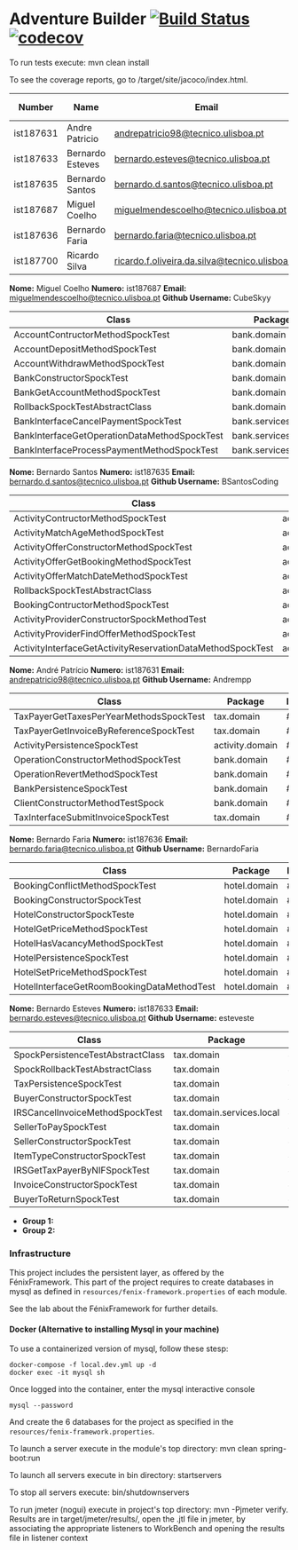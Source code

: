 # Adventure Builder [![Build Status](https://travis-ci.com/tecnico-softeng/prototype-2018.svg?token=fJ1UzWxWjpuNcHWPhqjT&branch=master)](https://travis-ci.com/tecnico-softeng/prototype-2018) [![codecov](https://codecov.io/gh/tecnico-softeng/prototype-2018/branch/master/graph/badge.svg?token=OPjXGqoNEm)](https://codecov.io/gh/tecnico-softeng/prototype-2018)


To run tests execute: mvn clean install

To see the coverage reports, go to <module name>/target/site/jacoco/index.html.


| Number    | Name             | Email                                          | GitHub Username | Group |
| --------- | ---------------- | ---------------------------------------------- | --------------- | ----- |
| ist187631 | Andre Patricio   | andrepatricio98@tecnico.ulisboa.pt             | Andrempp        | 1     |
| ist187633 | Bernardo Esteves | bernardo.esteves@tecnico.ulisboa.pt            | esteveste       | 1     |
| ist187635 | Bernardo Santos  | bernardo.d.santos@tecnico.ulisboa.pt           | BSantosCoding   | 1     |
| ist187687 | Miguel Coelho    | miguelmendescoelho@tecnico.ulisboa.pt          | CubeSkyy        | 2     |
| ist187636 | Bernardo Faria   | bernardo.faria@tecnico.ulisboa.pt              | BernardoFaria   | 2     |
| ist187700 | Ricardo Silva    | ricardo.f.oliveira.da.silva@tecnico.ulisboa.pt | genlike         | 2     |


**Nome:** Miguel Coelho **Numero:** ist187687 **Email:** miguelmendescoelho@tecnico.ulisboa.pt  **Github Username:** CubeSkyy

| Class                                        | Package             | Issue |
| -------------------------------------------- | ------------------- | ----- |
| AccountContructorMethodSpockTest             | bank.domain         | #13   |
| AccountDepositMethodSpockTest                | bank.domain         | #14   |
| AccountWithdrawMethodSpockTest               | bank.domain         | #15   |
| BankConstructorSpockTest                     | bank.domain         | #16   |
| BankGetAccountMethodSpockTest                | bank.domain         | #17   |
| RollbackSpockTestAbstractClass               | bank.domain         | #22   |
| BankInterfaceCancelPaymentSpockTest          | bank.services.local | #19   |
| BankInterfaceGetOperationDataMethodSpockTest | bank.services.local | #20   |
| BankInterfaceProcessPaymentMethodSpockTest   | bank.services.local | #21   |

**Nome:** Bernardo Santos **Numero:** ist187635 **Email:** bernardo.d.santos@tecnico.ulisboa.pt  **Github Username:** BSantosCoding

| Class                                                      | Package                 | Issue |
| ---------------------------------------------------------- | ----------------------- | ----- |
| ActivityContructorMethodSpockTest                          | activity.domain         | #1    |
| ActivityMatchAgeMethodSpockTest                            | activity.domain         | #3    |
| ActivityOfferConstructorMethodSpockTest                    | activity.domain         | #4    |
| ActivityOfferGetBookingMethodSpockTest                     | activity.domain         | #5    |
| ActivityOfferMatchDateMethodSpockTest                      | activity.domain         | #6    |
| RollbackSpockTestAbstractClass                             | activity.domain         | #2    |
| BookingContructorMethodSpockTest                           | activity.domain         | #12   |
| ActivityProviderConstructorSpockMethodTest                 | activity.domain         | #10   |
| ActivityProviderFindOfferMethodSpockTest                   | activity.domain         | #11   |
| ActivityInterfaceGetActivityReservationDataMethodSpockTest | activity.services.local | #8    |

**Nome:** André Patrício **Numero:** ist187631 **Email:** andrepatricio98@tecnico.ulisboa.pt  **Github Username:** Andrempp

| Class                                   | Package         | Issue |
| --------------------------------------- | --------------- | ----- |
| TaxPayerGetTaxesPerYearMethodsSpockTest | tax.domain      | #57   |
| TaxPayerGetInvoiceByReferenceSpockTest  | tax.domain      | #55   |
| ActivityPersistenceSpockTest            | activity.domain | #9    |
| OperationConstructorMethodSpockTest     | bank.domain     | #45   |
| OperationRevertMethodSpockTest          | bank.domain     | #46   |
| BankPersistenceSpockTest                | bank.domain     | #23   |
| ClientConstructorMethodTestSpock        | bank.domain     | #44   |
| TaxInterfaceSubmitInvoiceSpockTest      | tax.domain      | #56   |

**Nome:** Bernardo Faria **Numero:** ist187636 **Email:** bernardo.faria@tecnico.ulisboa.pt  **Github Username:** BernardoFaria

| Class                                      | Package      | Issue |
| ------------------------------------------ | ------------ | ----- |
| BookingConflictMethodSpockTest             | hotel.domain | #29   |
| BookingConstructorSpockTest                | hotel.domain | #30   |
| HotelConstructorSpockTeste                 | hotel.domain | #31   |
| HotelGetPriceMethodSpockTest               | hotel.domain | #32   |
| HotelHasVacancyMethodSpockTest             | hotel.domain | #33   |
| HotelPersistenceSpockTest                  | hotel.domain | #34   |
| HotelSetPriceMethodSpockTest               | hotel.domain | #35   |
| HotelInterfaceGetRoomBookingDataMethodTest | hotel.domain | #58   |

**Nome:** Bernardo Esteves **Numero:** ist187633 **Email:** bernardo.esteves@tecnico.ulisboa.pt  **Github Username:** esteveste

| Class                             | Package                   | Issue |
| --------------------------------- | ------------------------- | ----- |
| SpockPersistenceTestAbstractClass | tax.domain                | #28   |
| SpockRollbackTestAbstractClass    | tax.domain                | #27   |
| TaxPersistenceSpockTest           | tax.domain                | #26   |
| BuyerConstructorSpockTest         | tax.domain                | #25   |
| IRSCancelInvoiceMethodSpockTest   | tax.domain.services.local | #24   |
| SellerToPaySpockTest              | tax.domain                | #48   |
| SellerConstructorSpockTest        | tax.domain                | #49   |
| ItemTypeConstructorSpockTest      | tax.domain                | #50   |
| IRSGetTaxPayerByNIFSpockTest      | tax.domain                | #51   |
| InvoiceConstructorSpockTest       | tax.domain                | #52   |
| BuyerToReturnSpockTest            | tax.domain                | #54   |

- **Group 1:**
- **Group 2:**

### Infrastructure

This project includes the persistent layer, as offered by the FénixFramework.
This part of the project requires to create databases in mysql as defined in `resources/fenix-framework.properties` of each module.

See the lab about the FénixFramework for further details.

#### Docker (Alternative to installing Mysql in your machine)

To use a containerized version of mysql, follow these stesp:

```
docker-compose -f local.dev.yml up -d
docker exec -it mysql sh
```

Once logged into the container, enter the mysql interactive console

```
mysql --password
```

And create the 6 databases for the project as specified in
the `resources/fenix-framework.properties`.

To launch a server execute in the module's top directory: mvn clean spring-boot:run

To launch all servers execute in bin directory: startservers

To stop all servers execute: bin/shutdownservers

To run jmeter (nogui) execute in project's top directory: mvn -Pjmeter verify. Results are in target/jmeter/results/, open the .jtl file in jmeter, by associating the appropriate listeners to WorkBench and opening the results file in listener context
